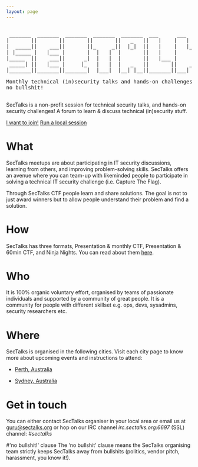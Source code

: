 ```yaml
---
layout: page
---
```


<pre class="logo">  
 _______  _______  _______  _______  _______  ___      ___   _  _______ 
|       ||       ||       ||       ||   _   ||   |    |   | | ||       |
|  _____||    ___||       ||_     _||  |_|  ||   |    |   |_| ||  _____|
| |_____ |   |___ |       |  |   |  |       ||   |    |      _|| |_____ 
|_____  ||    ___||      _|  |   |  |       ||   |___ |     |_ |_____  |
 _____| ||   |___ |     |_   |   |  |   _   ||       ||    _  | _____| |
|_______||_______||_______|  |___|  |__| |__||_______||___| |_||_______|

Monthly technical (in)security talks and hands-on challenges,
no bullshit!

</pre>

SecTalks is a non-profit session for technical security talks, 
and hands-on security challenges! A forum to learn & discuss technical 
(in)security stuff. 

<div class="mt3 center">
  <a href="#where" class="button button-blue button-big">I want to join!</a>
  <a href="{{ site.baseurl }}/yourcity/" class="button button-blue button-big">Run a local session</a>
</div>

# What
SecTalks meetups are about participating in IT security discussions, learning from others, and improving problem-solving skills. 
SecTalks offers an avenue where you can team-up with likeminded people to participate in solving a technical IT security challenge (i.e. Capture The Flag).

Through SecTalks CTF people learn and share solutions. The goal is not to just award winners but to allow people understand 
their problem and find a solution.

# How

SecTalks has three formats, Presentation & monthly CTF, Presentation &
60min CTF, and Ninja Nights. You can read about them [here](./formats).

# Who

It is 100% organic voluntary effort, organised by teams of passionate individuals and supported by
a community of great people. It is a community for people with different skillset e.g. ops, devs, sysadmins, security researchers etc.

# Where

SecTalks is organised in the following cities. Visit each city page to know more about upcoming events
 and instructions to attend:

* [Perth, Australia](./perth)

* [Sydney, Australia](./sydney)

# Get in touch

You can either contact SecTalks organiser in your local area or
email us at [guru@sectalks.org](mailto:guru@sectalks.org) or hop on our IRC channel 
*irc.sectalks.org:6697* (SSL) channel: *#sectalks*


#'no bullshit!' clause
The ‘no bullshit’ clause means the SecTalks organising team strictly keeps
SecTalks away from bullshits (politics, vendor pitch, harassment, you know it!).
